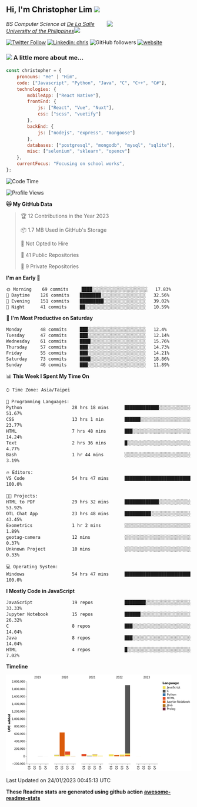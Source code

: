 <h2>Hi, I'm Christopher Lim <img src="https://media3.giphy.com/media/r3SVtaGUukD5V6UjzP/giphy.gif" width="50" /></h2>
<img align='right' src="https://media.giphy.com/media/M9gbBd9nbDrOTu1Mqx/giphy.gif" width="230">
<p><em>BS Computer Science at <a href="https://www.dlsu.edu.ph/">De La Salle University of the Philippines</a><img src="https://media.giphy.com/media/WUlplcMpOCEmTGBtBW/giphy.gif" width="30"> 
</em></p>

[![Twitter Follow](https://img.shields.io/twitter/follow/ClovesJL?label=Follow)](https://twitter.com/intent/follow?screen_name=ClovesJL)
[![Linkedin: chris](https://img.shields.io/badge/-chris-blue?style=flat-square&logo=Linkedin&logoColor=white&link=https://www.linkedin.com/in/christopher-lim-122831183/)](https://www.linkedin.com/in/christopher-lim-122831183/)
![GitHub followers](https://img.shields.io/github/followers/cc-visionary?label=Follow&style=social)
[![website](https://img.shields.io/badge/Website-46a2f1.svg?&style=flat-square&logo=Google-Chrome&logoColor=white&link=http://christopherlim.surge.sh/)](http://christopherlim.surge.sh/)

### <img src="https://media.giphy.com/media/VgCDAzcKvsR6OM0uWg/giphy.gif" width="50"> A little more about me...  

```javascript
const christopher = {
    pronouns: "He" | "Him",
    code: ["Javascript", "Python", "Java", "C", "C++", "C#"],
    technologies: {
        mobileApp: ["React Native"],
        frontEnd: {
            js: ["React", "Vue", "Nuxt"],
            css: ["scss", "vuetify"]
        },
        backEnd: {
            js: ["nodejs", "express", "mongoose"]
        },
        databases: ["postgresql", "mongodb", "mysql", "sqlite"],
        misc: ["selenium", "sklearn", "opencv"]
    },
    currentFocus: "Focusing on school works",
};
```

<!--START_SECTION:waka-->
![Code Time](http://img.shields.io/badge/Code%20Time-604%20hrs%2033%20mins-blue)

![Profile Views](http://img.shields.io/badge/Profile%20Views-9-blue)

**🐱 My GitHub Data** 

> 🏆 12 Contributions in the Year 2023
 > 
> 📦 1.7 MB Used in GitHub's Storage 
 > 
> 🚫 Not Opted to Hire
 > 
> 📜 41 Public Repositories 
 > 
> 🔑 9 Private Repositories  
 > 
**I'm an Early 🐤** 

```text
🌞 Morning    69 commits     ████░░░░░░░░░░░░░░░░░░░░░   17.83% 
🌆 Daytime    126 commits    ████████░░░░░░░░░░░░░░░░░   32.56% 
🌃 Evening    151 commits    █████████░░░░░░░░░░░░░░░░   39.02% 
🌙 Night      41 commits     ██░░░░░░░░░░░░░░░░░░░░░░░   10.59%

```
📅 **I'm Most Productive on Saturday** 

```text
Monday       48 commits     ███░░░░░░░░░░░░░░░░░░░░░░   12.4% 
Tuesday      47 commits     ███░░░░░░░░░░░░░░░░░░░░░░   12.14% 
Wednesday    61 commits     ████░░░░░░░░░░░░░░░░░░░░░   15.76% 
Thursday     57 commits     ███░░░░░░░░░░░░░░░░░░░░░░   14.73% 
Friday       55 commits     ███░░░░░░░░░░░░░░░░░░░░░░   14.21% 
Saturday     73 commits     ████░░░░░░░░░░░░░░░░░░░░░   18.86% 
Sunday       46 commits     ███░░░░░░░░░░░░░░░░░░░░░░   11.89%

```


📊 **This Week I Spent My Time On** 

```text
⌚︎ Time Zone: Asia/Taipei

💬 Programming Languages: 
Python                   28 hrs 18 mins      █████████████░░░░░░░░░░░░   51.67% 
CSS                      13 hrs 1 min        ██████░░░░░░░░░░░░░░░░░░░   23.77% 
HTML                     7 hrs 48 mins       ███░░░░░░░░░░░░░░░░░░░░░░   14.24% 
Text                     2 hrs 36 mins       █░░░░░░░░░░░░░░░░░░░░░░░░   4.77% 
Bash                     1 hr 44 mins        ░░░░░░░░░░░░░░░░░░░░░░░░░   3.19%

🔥 Editors: 
VS Code                  54 hrs 47 mins      █████████████████████████   100.0%

🐱‍💻 Projects: 
HTML to PDF              29 hrs 32 mins      █████████████░░░░░░░░░░░░   53.92% 
OTL Chat App             23 hrs 48 mins      ██████████░░░░░░░░░░░░░░░   43.45% 
Exometrics               1 hr 2 mins         ░░░░░░░░░░░░░░░░░░░░░░░░░   1.89% 
geotag-camera            12 mins             ░░░░░░░░░░░░░░░░░░░░░░░░░   0.37% 
Unknown Project          10 mins             ░░░░░░░░░░░░░░░░░░░░░░░░░   0.33%

💻 Operating System: 
Windows                  54 hrs 47 mins      █████████████████████████   100.0%

```

**I Mostly Code in JavaScript** 

```text
JavaScript               19 repos            ████████░░░░░░░░░░░░░░░░░   33.33% 
Jupyter Notebook         15 repos            ██████░░░░░░░░░░░░░░░░░░░   26.32% 
C                        8 repos             ███░░░░░░░░░░░░░░░░░░░░░░   14.04% 
Java                     8 repos             ███░░░░░░░░░░░░░░░░░░░░░░   14.04% 
HTML                     4 repos             █░░░░░░░░░░░░░░░░░░░░░░░░   7.02%

```


**Timeline**

![Chart not found](https://raw.githubusercontent.com/cc-visionary/cc-visionary/master/charts/bar_graph.png) 


 Last Updated on 24/01/2023 00:45:13 UTC
<!--END_SECTION:waka-->

**These Readme stats are generated using github action [awesome-readme-stats](https://github.com/anmol098/waka-readme-stats)**
